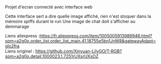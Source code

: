 Projet d'ecran connecté avec interface web

Cette interface sert a dire quelle image affiché, rien n'est stoquer dans la mémoire spiffs durant le run
Une image de chat doit s'afficher au demmarage 

Liens aliexpress :https://fr.aliexpress.com/item/1005005913989946.html?spm=a2g0o.order_list.order_list_main.41.18755e5bn1JnW8&gatewayAdapt=glo2fra  
Liens originel : https://github.com/Xinyuan-LilyGO/T-RGB?spm=a2g0o.detail.1000023.1.7251rUXsrUXsOZ
